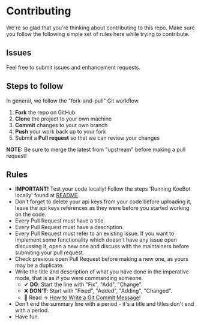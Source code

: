 # Contributing

We're so glad that you're thinking about contributing to this repo. Make sure you follow the following simple set of rules here while trying to contribute.

## Issues

Feel free to submit issues and enhancement requests.

## Steps to follow

In general, we follow the "fork-and-pull" Git workflow.

 1. **Fork** the repo on GitHub
 2. **Clone** the project to your own machine
 3. **Commit** changes to your own branch
 4. **Push** your work back up to your fork
 5. Submit a **Pull request** so that we can review your changes

**NOTE:** Be sure to merge the latest from "upstream" before making a pull request!

## Rules

- **IMPORTANT!** Test your code locally! Follow the steps 'Running KoeBot locally' found at [README](https://github.com/SciDataUCM/koe-bot/blob/master/README.md).
- Don't forget to delete your api keys from your code before uploading it, leave the api keys references as they were before you started working on the code.
- Every Pull Request must have a title.
- Every Pull Request must have a description.
- Every Pull Request must refer to an existing issue. If you want to implement some functionality which doesn't have any issue open discussing it, open a new one and discuss with the maintainers before submiting your pull request.
- Check previous open Pull Request before making a new one, as yours may be a duplicate.
- Write the title and description of what you have done in the imperative mode, that is as if you were commanding someone. 
    - ✔ **DO**: Start the line with "Fix", "Add", "Change". 
    - ❌ **DON'T**: Start with "Fixed", "Added", "Adding", "Changed".
    - 🎯 Read → [How to Write a Git Commit Message](https://chris.beams.io/posts/git-commit/)!
- Don't end the summary line with a period - it's a title and titles don't end with a period.
- Have fun.
